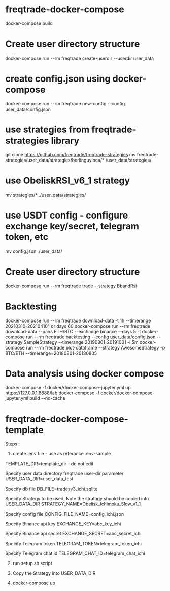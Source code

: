 # freqtrade-docker-compose

docker-compose build
# Create user directory structure
docker-compose run --rm freqtrade create-userdir --userdir user_data

# create config.json using docker-compose
docker-compose run --rm freqtrade new-config --config user_data/config.json


# use strategies from freqtrade-strategies library
git clone https://github.com/freqtrade/freqtrade-strategies
mv freqtrade-strategies/user_data/strategies/berlinguyinca/* /user_data/strategies/

# use ObeliskRSI_v6_1 strategy
mv strategies/* ./user_data/strategies/

# use USDT config - configure exchange key/secret, telegram token, etc
mv config.json ./user_data/

# Create user directory structure
docker-compose run --rm freqtrade trade --strategy BbandRsi

# Backtesting
docker-compose run --rm freqtrade download-data -t 1h --timerange 20210310-20210410" or days 60
docker-compose run --rm freqtrade download-data --pairs ETH/BTC --exchange binance --days 5 -t 
docker-compose run --rm freqtrade backtesting --config user_data/config.json --strategy SampleStrategy --timerange 20190801-20191001 -i 5m
docker-compose run --rm freqtrade plot-dataframe --strategy AwesomeStrategy -p BTC/ETH --timerange=20180801-20180805


# Data analysis using docker compose
docker-compose -f docker/docker-compose-jupyter.yml up
https://127.0.0.1:8888/lab
docker-compose -f docker/docker-compose-jupyter.yml build --no-cache



# freqtrade-docker-compose-template
Steps : 
1. create .env file - use as referance .env-sample

TEMPLATE_DIR=template_dir  - do not edit

Specify user data directory freqtrade user-dir parameter
USER_DATA_DIR=user_data_test

Specify db file
DB_FILE=tradesv3_ichi.sqlite

Specify Strategy to be used. Note the stratagy should be copied into USER_DATA_DIR
STRATEGY_NAME=Obelisk_Ichimoku_Slow_v1_1

Specify config file
CONFIG_FILE_NAME=config_ichi.json

Specify Binance api key
EXCHANGE_KEY=abc_key_ichi

Specify Binance api secret
EXCHANGE_SECRET=abc_secret_ichi

Specify Telegram token
TELEGRAM_TOKEN=telegram_token_ichi

Specify Telegram chat id
TELEGRAM_CHAT_ID=telegram_chat_ichi

2. run setup.sh script

3. Copy the Strategy into USER_DATA_DIR

4. docker-compose up